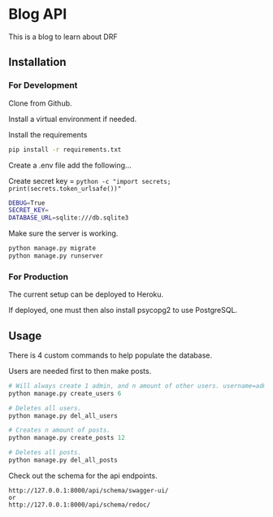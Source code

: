 # Blog API

This is a blog to learn about DRF

## Installation

### For Development

Clone from Github.

Install a virtual environment if needed.

Install the requirements

```bash
pip install -r requirements.txt
```

Create a .env file add the following...

Create  secret key = ```python -c "import secrets; print(secrets.token_urlsafe())"```

```bash
DEBUG=True
SECRET_KEY=
DATABASE_URL=sqlite:///db.sqlite3
```

Make sure the server is working.

```python
python manage.py migrate
python manage.py runserver
```

### For Production

The current setup can be deployed to Heroku.

If deployed, one must then also install psycopg2 to use PostgreSQL.

## Usage

There is 4 custom commands to help populate the database.

Users are needed first to then make posts.

```python
# Will always create 1 admin, and n amount of other users. username=admin, password=testpass123. Same password for all other accounts.
python manage.py create_users 6

# Deletes all users.
python manage.py del_all_users

# Creates n amount of posts.
python manage.py create_posts 12

# Deletes all posts.
python manage.py del_all_posts
```

Check out the schema for the api endpoints.

```
http://127.0.0.1:8000/api/schema/swagger-ui/
or
http://127.0.0.1:8000/api/schema/redoc/
```